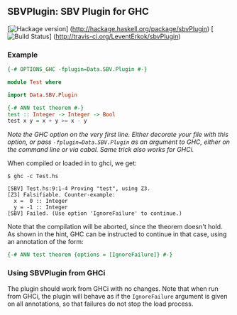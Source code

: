 ## SBVPlugin: SBV Plugin for GHC

[![Hackage version](http://budueba.com/hackage/sbvPlugin)]
		   (http://hackage.haskell.org/package/sbvPlugin)
[![Build Status](http://img.shields.io/travis/LeventErkok/sbvPlugin.svg?label=Build)]
                (http://travis-ci.org/LeventErkok/sbvPlugin)

### Example

```haskell
{-# OPTIONS_GHC -fplugin=Data.SBV.Plugin #-}

module Test where

import Data.SBV.Plugin

{-# ANN test theorem #-}
test :: Integer -> Integer -> Bool
test x y = x + y >= x - y
```

*Note the GHC option on the very first line. Either decorate your file with
this option, or pass `-fplugin=Data.SBV.Plugin` as an argument to GHC, either on the command line
or via cabal. Same trick also works for GHCi.*

When compiled or loaded in to ghci, we get:

```
$ ghc -c Test.hs

[SBV] Test.hs:9:1-4 Proving "test", using Z3.
[Z3] Falsifiable. Counter-example:
  x =  0 :: Integer
  y = -1 :: Integer
[SBV] Failed. (Use option 'IgnoreFailure' to continue.)
```

Note that the compilation will be aborted, since the theorem doesn't hold. As shown in the hint, GHC
can be instructed to continue in that case, using an annotation of the form:

```haskell
{-# ANN test theorem {options = [IgnoreFailure]} #-}
```

### Using SBVPlugin from GHCi
The plugin should work from GHCi with no changes.  Note that when run from GHCi, the plugin will
behave as if the `IgnoreFailure` argument is given on all annotations, so that failures do not stop
the load process.
